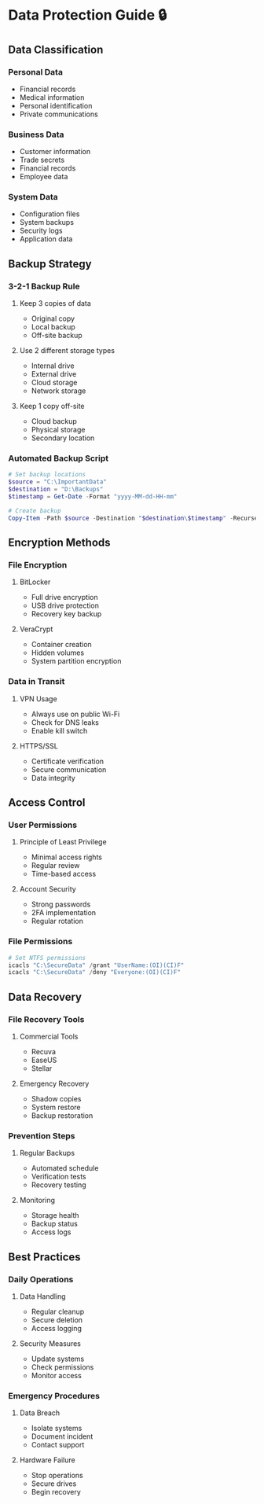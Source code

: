 # Data Protection Guide 🔒

## Data Classification

### Personal Data
- Financial records
- Medical information
- Personal identification
- Private communications

### Business Data
- Customer information
- Trade secrets
- Financial records
- Employee data

### System Data
- Configuration files
- System backups
- Security logs
- Application data

## Backup Strategy

### 3-2-1 Backup Rule
1. Keep 3 copies of data
   - Original copy
   - Local backup
   - Off-site backup
   
2. Use 2 different storage types
   - Internal drive
   - External drive
   - Cloud storage
   - Network storage
   
3. Keep 1 copy off-site
   - Cloud backup
   - Physical storage
   - Secondary location

### Automated Backup Script
```powershell
# Set backup locations
$source = "C:\ImportantData"
$destination = "D:\Backups"
$timestamp = Get-Date -Format "yyyy-MM-dd-HH-mm"

# Create backup
Copy-Item -Path $source -Destination "$destination\$timestamp" -Recurse
```

## Encryption Methods

### File Encryption
1. BitLocker
   - Full drive encryption
   - USB drive protection
   - Recovery key backup

2. VeraCrypt
   - Container creation
   - Hidden volumes
   - System partition encryption

### Data in Transit
1. VPN Usage
   - Always use on public Wi-Fi
   - Check for DNS leaks
   - Enable kill switch

2. HTTPS/SSL
   - Certificate verification
   - Secure communication
   - Data integrity

## Access Control

### User Permissions
1. Principle of Least Privilege
   - Minimal access rights
   - Regular review
   - Time-based access

2. Account Security
   - Strong passwords
   - 2FA implementation
   - Regular rotation

### File Permissions
```powershell
# Set NTFS permissions
icacls "C:\SecureData" /grant "UserName:(OI)(CI)F"
icacls "C:\SecureData" /deny "Everyone:(OI)(CI)F"
```

## Data Recovery

### File Recovery Tools
1. Commercial Tools
   - Recuva
   - EaseUS
   - Stellar

2. Emergency Recovery
   - Shadow copies
   - System restore
   - Backup restoration

### Prevention Steps
1. Regular Backups
   - Automated schedule
   - Verification tests
   - Recovery testing

2. Monitoring
   - Storage health
   - Backup status
   - Access logs

## Best Practices

### Daily Operations
1. Data Handling
   - Regular cleanup
   - Secure deletion
   - Access logging

2. Security Measures
   - Update systems
   - Check permissions
   - Monitor access

### Emergency Procedures
1. Data Breach
   - Isolate systems
   - Document incident
   - Contact support

2. Hardware Failure
   - Stop operations
   - Secure drives
   - Begin recovery
